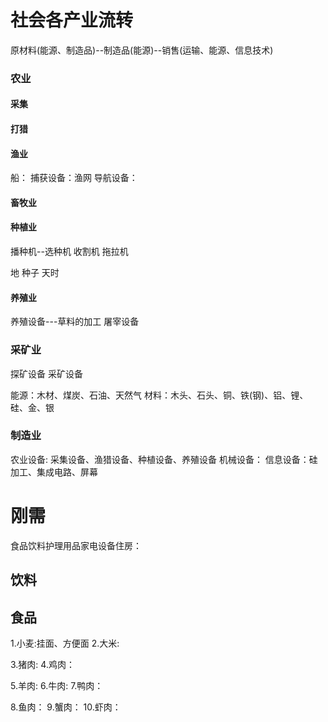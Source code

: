 # 社会各产业流转
原材料(能源、制造品)--制造品(能源)--销售(运输、能源、信息技术)

### 农业
#### 采集
#### 打猎
#### 渔业
船：
捕获设备：渔网
导航设备：

#### 畜牧业

#### 种植业
播种机--选种机
收割机
拖拉机

地
种子
天时

#### 养殖业
养殖设备---草料的加工
屠宰设备

### 采矿业 
探矿设备
采矿设备

能源：木材、煤炭、石油、天然气
材料：木头、石头、铜、铁(钢)、铝、锂、硅、金、银

### 制造业
农业设备: 采集设备、渔猎设备、种植设备、养殖设备
机械设备：
信息设备：硅加工、集成电路、屏幕

# 刚需
食品饮料护理用品家电设备住房：

## 饮料
## 食品
1.小麦:挂面、方便面
2.大米:

3.猪肉:
4.鸡肉：

5.羊肉:
6.牛肉:
7.鸭肉：

8.鱼肉：
9.蟹肉：
10.虾肉：


